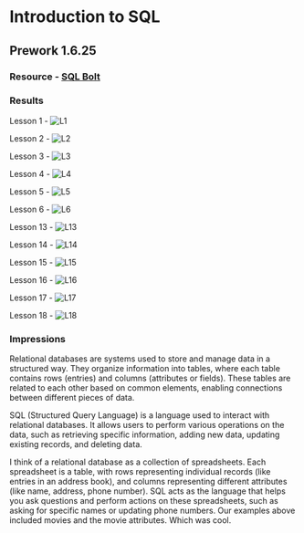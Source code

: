 # Introduction to SQL

## Prework 1.6.25

### Resource - [SQL Bolt](https://sqlbolt.com/)

### Results

Lesson 1 -
![L1](SQL_SS/L1.png)

Lesson 2 -
![L2](SQL_SS/L2.png)

Lesson 3 -
![L3](SQL_SS/L3.png)

Lesson 4 -
![L4](SQL_SS/L4.png)

Lesson 5 -
![L5](SQL_SS/L5.png)

Lesson 6 -
![L6](SQL_SS/L6.png)

Lesson 13 -
![L13](SQL_SS/L13.png)

Lesson 14 -
![L14](SQL_SS/L14.png)

Lesson 15 -
![L15](SQL_SS/L15.png)

Lesson 16 -
![L16](SQL_SS/L16.png)

Lesson 17 -
![L17](SQL_SS/L17.png)

Lesson 18 -
![L18](SQL_SS/L18.png)

### Impressions

Relational databases are systems used to store and manage data in a structured way. They organize information into tables, where each table contains rows (entries) and columns (attributes or fields). These tables are related to each other based on common elements, enabling connections between different pieces of data.

SQL (Structured Query Language) is a language used to interact with relational databases. It allows users to perform various operations on the data, such as retrieving specific information, adding new data, updating existing records, and deleting data.

I think of a relational database as a collection of spreadsheets. Each spreadsheet is a table, with rows representing individual records (like entries in an address book), and columns representing different attributes (like name, address, phone number). SQL acts as the language that helps you ask questions and perform actions on these spreadsheets, such as asking for specific names or updating phone numbers. Our examples above included movies and the movie attributes. Which was cool.